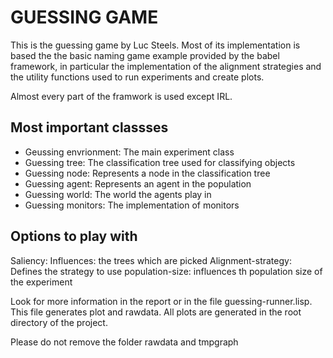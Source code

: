 GUESSING GAME
=============
This is the guessing game by Luc Steels.
Most of its implementation is based the the basic naming game example provided by the babel framework, in particular the implementation of the alignment strategies and the utility functions used to run experiments and create plots. 

Almost every part of the framwork is used except IRL.

Most important classses
-----------------------

* Geussing envrionment: The main experiment class
* Guessing tree: The classification tree used for classifying objects
* Guessing node: Represents a node in the classification tree
* Guessing agent: Represents an agent in the population
* Guessing world: The world the agents play in
* Guessing monitors: The implementation of monitors

Options to play with
--------------------
Saliency: Influences: the trees which are picked
Alignment-strategy: Defines the strategy to use
population-size: influences th population size of the experiment

Look for more information in the report or in the file guessing-runner.lisp. This file generates plot and rawdata. All plots are generated in the root directory of the project.

Please do not remove the folder rawdata and tmpgraph